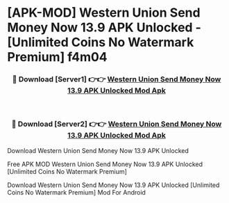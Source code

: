 # [APK-MOD] Western Union Send Money Now 13.9 APK Unlocked - [Unlimited Coins No Watermark Premium] f4m04



<div align="center">
<h3>🔴 Download [Server1] 👉👉 <a href="https://momento.my/?title=Western_Union_Send_Money_Now_13.9_APK_Unlocked">Western Union Send Money Now 13.9 APK Unlocked Mod Apk</a></h3><br>

<h3>🔴 Download [Server2] 👉👉 <a href="https://momento.my/?title=Western_Union_Send_Money_Now_13.9_APK_Unlocked">Western Union Send Money Now 13.9 APK Unlocked Mod Apk</a></h3>
</div>



Download Western Union Send Money Now 13.9 APK Unlocked 

Free APK MOD Western Union Send Money Now 13.9 APK Unlocked [Unlimited Coins No Watermark Premium]

Download Western Union Send Money Now 13.9 APK Unlocked [Unlimited Coins No Watermark Premium] Mod For Android
